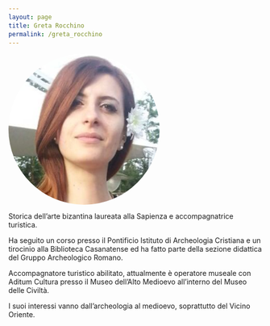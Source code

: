 ```yaml
---
layout: page
title: Greta Rocchino
permalink: /greta_rocchino
---
```

<div class=foto>
<style>
img {
border-radius: 50%;
}
</style>
<img src="assets/images/greta.png" width="300" height="300" align="center">
</div>

Storica dell’arte bizantina laureata alla Sapienza e accompagnatrice turistica.

Ha seguito un corso presso il Pontificio Istituto di Archeologia Cristiana e un tirocinio alla Biblioteca Casanatense ed ha fatto parte della sezione didattica del Gruppo Archeologico Romano.

Accompagnatore turistico abilitato, attualmente è operatore museale con Aditum Cultura presso il Museo dell’Alto Medioevo all’interno del Museo delle Civiltà.

I suoi interessi vanno dall’archeologia al medioevo, soprattutto del Vicino Oriente.
